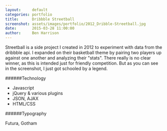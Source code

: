 ```yaml
---
layout:     default
categories: portfolio
title:      Dribbble Streetball
screenshot: assets/images/portfolio/2012_Dribble-Streetball.jpg
date:       2015-03-28 11:00:00
author:     Ben Harrison
---
```


Streetball is a side project I created in 2012 to experiment with data 
from the dribbble api. I expanded on their basketball theme by pairing two
players up against one another and analyzing their "stats".
There really is no clear winner, as this is intended just for friendly competition.
But as you can see in the screenshot, I just got schooled by a legend.

######Technology

* Javascript
* jQuery &amp; various plugins
* JSON, AJAX
* HTML/CSS

######Typography

Futura, Gotham
